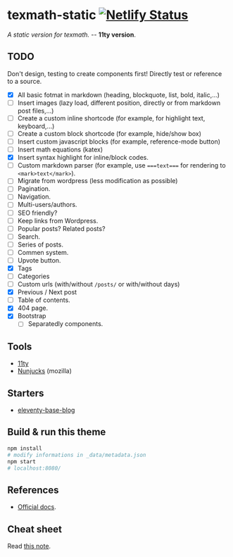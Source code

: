 # texmath-static [![Netlify Status](https://api.netlify.com/api/v1/badges/c187bcca-9464-4b2d-98d3-06982d8c1fe4/deploy-status)](https://app.netlify.com/sites/eloquent-goldstine-e9aa03/deploys)

*A static version for texmath.* -- __11ty version__.

## TODO

Don't design, testing to create components first! Directly test or reference to a source.

- [x] All basic fotmat in markdown (heading, blockquote, list, bold, italic,...)
- [ ] Insert images (lazy load, different position, directly or from markdown post files,...)
- [ ] Create a custom inline shortcode (for example, for highlight text, keyboard,...)
- [ ] Create a custom block shortcode (for example, hide/show box)
- [ ] Insert custom javascript blocks (for example, reference-mode button)
- [ ] Insert math equations (katex)
- [x] Insert syntax highlight for inline/block codes.
- [ ] Custom markdown parser (for example, use `===text===` for rendering to `<mark>text</mark>`).
- [ ] Migrate from wordpress (less modification as possible)
- [ ] Pagination.
- [ ] Navigation.
- [ ] Multi-users/authors.
- [ ] SEO friendly?
- [ ] Keep links from Wordpress.
- [ ] Popular posts? Related posts?
- [ ] Search.
- [ ] Series of posts.
- [ ] Commen system.
- [ ] Upvote button.
- [x] Tags
- [ ] Categories
- [ ] Custom urls (with/without `/posts/` or with/without days)
- [x] Previous / Next post
- [ ] Table of contents.
- [x] 404 page.
- [x] Bootstrap
  - [ ] Separatedly components.

## Tools

- [11ty](https://www.11ty.dev/)
- [Nunjucks](https://mozilla.github.io/nunjucks/) (mozilla)

## Starters

- [eleventy-base-blog](https://github.com/11ty/eleventy-base-blog)

## Build & run this theme

``` bash
npm install
# modify informations in _data/metadata.json
npm start
# localhost:8080/
```

## References

- [Official docs](https://www.11ty.dev/docs/).

## Cheat sheet

Read [this note](https://dinhanhthi.com/11ty-nunjucks).